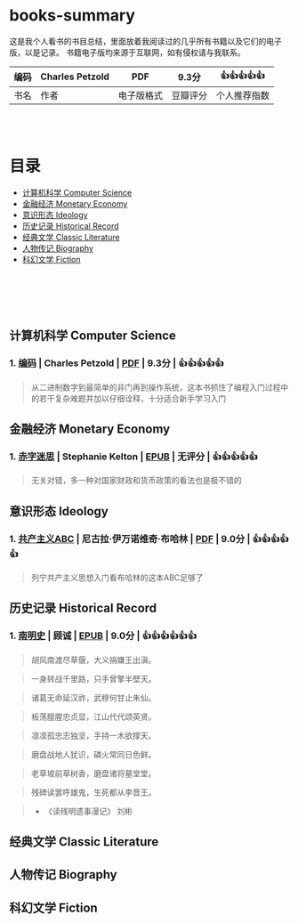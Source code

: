# books-summary
这是我个人看书的书目总结，里面放着我阅读过的几乎所有书籍以及它们的电子版，以是记录。
书籍电子版均来源于互联网，如有侵权请与我联系。

| 编码 | Charles Petzold | PDF | 9.3分 | :thumbsup::thumbsup::thumbsup::thumbsup::thumbsup: |
|----|----|-----|-----|------|
|书名|作者|电子版格式|豆瓣评分|个人推荐指数|



<br/><br/>

# 目录
* [计算机科学 Computer Science](https://github.com/Qiaozhi94/books-summary#%E8%AE%A1%E7%AE%97%E6%9C%BA%E7%A7%91%E5%AD%A6-computer-science)
* [金融经济 Monetary Economy](https://github.com/Qiaozhi94/books-summary#%E9%87%91%E8%9E%8D%E7%BB%8F%E6%B5%8E-monetary-economy)
* [意识形态 Ideology](https://github.com/Qiaozhi94/books-summary#%E6%84%8F%E8%AF%86%E5%BD%A2%E6%80%81-ideology)
* [历史记录 Historical Record](https://github.com/Qiaozhi94/books-summary#%E5%8E%86%E5%8F%B2%E8%AE%B0%E5%BD%95-historical-record)
* [经典文学 Classic Literature](https://github.com/Qiaozhi94/books-summary#%E7%BB%8F%E5%85%B8%E6%96%87%E5%AD%A6-classic-literature)
* [人物传记 Biography](https://github.com/Qiaozhi94/books-summary#%E4%BA%BA%E7%89%A9%E4%BC%A0%E8%AE%B0-biography)
* [科幻文学 Fiction](https://github.com/Qiaozhi94/books-summary#%E7%A7%91%E5%B9%BB%E6%96%87%E5%AD%A6-fiction)

<br/><br/><br/><br/>
## 计算机科学 Computer Science

### 1. [编码](https://book.douban.com/subject/4822685/) | Charles Petzold | [PDF](https://github.com/Qiaozhi94/books-summary/blob/main/%E8%AE%A1%E7%AE%97%E6%9C%BA%E7%A7%91%E5%AD%A6%20Computer%20Science/pdf/%E7%BC%96%E7%A0%81%20%E9%9A%90%E5%8C%BF%E5%9C%A8%E8%AE%A1%E7%AE%97%E6%9C%BA%E8%BD%AF%E7%A1%AC%E4%BB%B6%E8%83%8C%E5%90%8E%E7%9A%84%E8%AF%AD%E8%A8%80.pdf/) | 9.3分 | :thumbsup::thumbsup::thumbsup::thumbsup::thumbsup:

>从二进制数字到最简单的非门再到操作系统，这本书抓住了编程入门过程中的若干复杂难题并加以仔细诠释，十分适合新手学习入门




## 金融经济 Monetary Economy

### 1. [赤字迷思](https://book.douban.com/subject/35627965/) | Stephanie Kelton | [EPUB](https://github.com/Qiaozhi94/books-summary/blob/main/%E9%87%91%E8%9E%8D%E7%BB%8F%E6%B5%8E%20Monetary%20Economy/epub/%E8%B5%A4%E5%AD%97%E8%BF%B7%E6%80%9D.epub) | 无评分 | :thumbsup::thumbsup::thumbsup::thumbsup::thumbsup:

>无关对错，多一种对国家财政和货币政策的看法也是极不错的

## 意识形态 Ideology

### 1. [共产主义ABC](https://book.douban.com/subject/2304054/) | 尼古拉·伊万诺维奇·布哈林 | [PDF](https://github.com/Qiaozhi94/books-summary/blob/main/%E6%84%8F%E8%AF%86%E5%BD%A2%E6%80%81%20Ideology/pdf/%E5%85%B1%E4%BA%A7%E4%B8%BB%E4%B9%89ABC.pdf) | 9.0分 | :thumbsup::thumbsup::thumbsup::thumbsup::thumbsup:

>列宁共产主义思想入门看布哈林的这本ABC足够了


## 历史记录 Historical Record

### 1. [南明史](https://book.douban.com/subject/6533042/) | 顾诚 | [EPUB](https://github.com/Qiaozhi94/books-summary/blob/main/%E5%8E%86%E5%8F%B2%E8%AE%B0%E5%BD%95%20Historical%20Record/epub/%E5%8D%97%E6%98%8E%E5%8F%B2.epub) | 9.0分 | :thumbsup::thumbsup::thumbsup::thumbsup::thumbsup::thumbsup:

>胡风南渡尽草偃，大义捐嫌王出滇。

>一身转战千里路，只手曾擎半壁天。

>诸葛无命延汉祚，武穆何甘止朱仙。

>板荡膻腥忠贞显，江山代代颂英贤。

>凛凛孤忠志独坚，手持一木欲撑天。

>磨盘战地人犹识，磷火常同日色鲜。

>老草坡前草树香，磨盘诸将墓堂堂。

>残碑读罢呼雄鬼，生死都从李晋王。

> - 《读残明遗事漫记》 刘彬


## 经典文学 Classic Literature


## 人物传记 Biography



## 科幻文学 Fiction